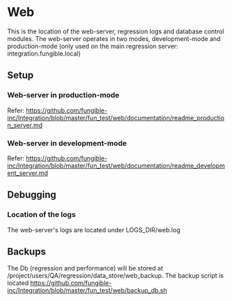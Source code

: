 # Web
This is the location of the web-server, regression logs and database control modules.
The web-server operates in two modes, development-mode and production-mode (only used on the main regression server: integration.fungible.local)

## Setup
### Web-server in production-mode
Refer: https://github.com/fungible-inc/Integration/blob/master/fun_test/web/documentation/readme_production_server.md

### Web-server in development-mode
Refer: https://github.com/fungible-inc/Integration/blob/master/fun_test/web/documentation/readme_development_server.md

## Debugging
### Location of the logs

The web-server's logs are located under LOGS_DIR/web.log

## Backups
The Db (regression and performance) will be stored at /project/users/QA/regression/data_store/web_backup.
The backup script is located https://github.com/fungible-inc/Integration/blob/master/fun_test/web/backup_db.sh
